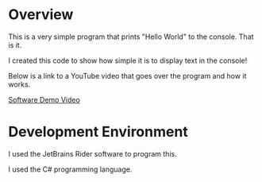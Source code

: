 # Overview

This is a very simple program that prints "Hello World" to the console. That is it.

I created this code to show how simple it is to display text in the console!

Below is a link to a YouTube video that goes over the program and how it works.

[Software Demo Video](https://youtu.be/1k8VQkB4uIw)

# Development Environment

I used the JetBrains Rider software to program this.

I used the C# programming language.
